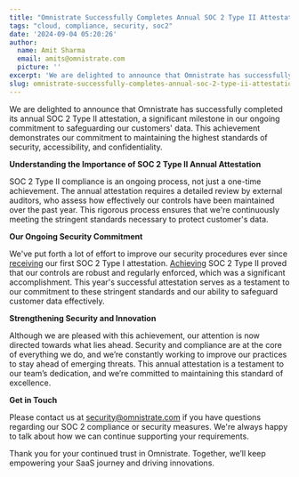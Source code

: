 ```yaml
---
title: "Omnistrate Successfully Completes Annual SOC 2 Type II Attestation \U0001F6E1️\U0001F680"
tags: "cloud, compliance, security, soc2"
date: '2024-09-04 05:20:26'
author:
  name: Amit Sharma
  email: amits@omnistrate.com
  picture: ''
excerpt: 'We are delighted to announce that Omnistrate has successfully completed its annual SOC 2 Type II attestation, a significant milestone in our ongoing commitment to safeguarding our customers'' data.'
slug: omnistrate-successfully-completes-annual-soc-2-type-ii-attestation
---
```


We are delighted to announce that Omnistrate has successfully completed its annual SOC 2 Type II attestation, a significant milestone in our ongoing commitment to safeguarding our customers' data. This achievement demonstrates our commitment to maintaining the highest standards of security, accessibility, and confidentiality.

**Understanding the Importance of SOC 2 Type II Annual Attestation**

SOC 2 Type II compliance is an ongoing process, not just a one-time achievement. The annual attestation requires a detailed review by external auditors, who assess how effectively our controls have been maintained over the past year. This rigorous process ensures that we're continuously meeting the stringent standards necessary to protect customer's data.

**Our Ongoing Security Commitment**

We've put forth a lot of effort to improve our security procedures ever since [receiving][1] our first SOC 2 Type I attestation. [Achieving][2] SOC 2 Type II proved that our controls are robust and regularly enforced, which was a significant accomplishment. This year's successful attestation serves as a testament to our commitment to these stringent standards and our ability to safeguard customer data effectively.

**Strengthening Security and Innovation**

Although we are pleased with this achievement, our attention is now directed towards what lies ahead. Security and compliance are at the core of everything we do, and we’re constantly working to improve our practices to stay ahead of emerging threats. This annual attestation is a testament to our team’s dedication, and we’re committed to maintaining this standard of excellence.

**Get in Touch**

Please contact us at security@omnistrate.com if you have questions regarding our SOC 2 compliance or security measures. We're always happy to talk about how we can continue supporting your requirements.

Thank you for your continued trust in Omnistrate. Together, we’ll keep empowering your SaaS journey and driving innovations.

  [1]: https://blog.omnistrate.com/posts/26
  [2]: https://blog.omnistrate.com/posts/33
